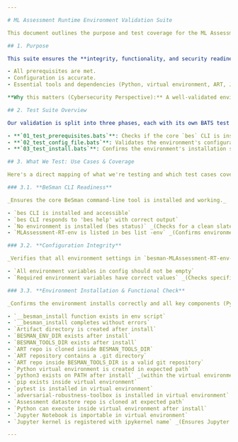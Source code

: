 ```yaml
---

# ML Assessment Runtime Environment Validation Suite

This document outlines the purpose and test coverage for the ML Assessment Runtime Environment's automated validation suite.

## 1. Purpose

This suite ensures the **integrity, functionality, and security readiness** of the ML Assessment Environment. It verifies that:

- All prerequisites are met.
- Configuration is accurate.
- Essential tools and dependencies (Python, virtual environment, ART, Jupyter, etc.) are correctly installed and functional.

**Why this matters (Cybersecurity Perspective):** A well-validated environment is foundational for reliable and secure machine learning assessments. It confirms we're building on a solid, predictable base.

## 2. Test Suite Overview

Our validation is split into three phases, each with its own BATS test file:

- **`01_test_prerequisites.bats`**: Checks if the core `bes` CLI is installed and ready.
- **`02_test_config_file.bats`**: Validates the environment's configuration settings (`besman-MLAssessment-RT-env-config.yaml`).
- **`03_test_install.bats`**: Confirms the environment's installation script runs successfully and all components are properly deployed and functional.

## 3. What We Test: Use Cases & Coverage

Here's a direct mapping of what we're testing and which test cases cover it.

### 3.1. **BeSman CLI Readiness**

_Ensures the core BeSman command-line tool is installed and working._

- `bes CLI is installed and accessible`
- `bes CLI responds to 'bes help' with correct output`
- `No environment is installed (bes status)` _(Checks for a clean slate before install)_
- `MLAssessment-RT-env is listed in bes list -env` _(Confirms environment is discoverable)_

### 3.2. **Configuration Integrity**

_Verifies that all environment settings in `besman-MLAssessment-RT-env-config.yaml` are correctly defined and populated._

- `All environment variables in config should not be empty`
- `Required environment variables have correct values` _(Checks specific values for paths, URLs, names, etc.)_

### 3.3. **Environment Installation & Functional Check**

_Confirms the environment installs correctly and all key components (Python, ART, Jupyter, etc.) are functional._

- `__besman_install function exists in env script`
- `__besman_install completes without errors`
- `Artifact directory is created after install`
- `BESMAN_ENV_DIR exists after install`
- `BESMAN_TOOLS_DIR exists after install`
- `ART repo is cloned inside BESMAN_TOOLS_DIR`
- `ART repository contains a .git directory`
- `ART repo inside BESMAN_TOOLS_DIR is a valid git repository`
- `Python virtual environment is created in expected path`
- `python3 exists on PATH after install` _(within the virtual environment)_
- `pip exists inside virtual environment`
- `pytest is installed in virtual environment`
- `adversarial-robustness-toolbox is installed in virtual environment`
- `Assessment datastore repo is cloned at expected path`
- `Python can execute inside virtual environment after install`
- `Jupyter Notebook is importable in virtual environment`
- `Jupyter kernel is registered with ipykernel name` _(Ensures Jupyter can use our environment)_

---
```

